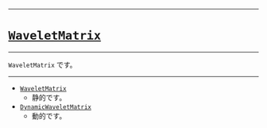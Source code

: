 _____

# [`WaveletMatrix`](https://github.com/titanium-22/Library_py/blob/main/DataStructures/WaveletMatrix)

_____

`WaveletMatrix` です。

_____

- [`WaveletMatrix`](./WaveletMatrix_.md)
  - 静的です。
- [`DynamicWaveletMatrix`](./DynamicWaveletMatrix.md)
  - 動的です。

